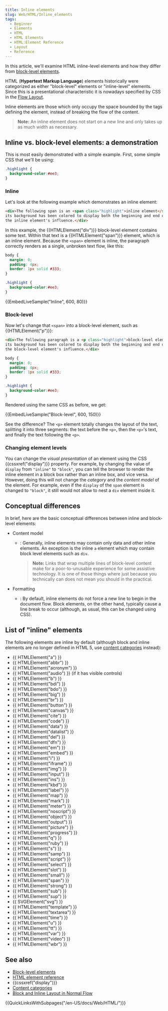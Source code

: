 ```yaml
---
title: Inline elements
slug: Web/HTML/Inline_elements
tags:
  - Beginner
  - Elements
  - HTML
  - HTML Elements
  - HTML:Element Reference
  - Layout
  - Reference
---
```


In this article, we'll examine HTML inline-level elements and how they differ from [block-level elements](/en-US/docs/Web/HTML/Block-level_elements).

HTML (**Hypertext Markup Language**) elements historically were categorized as either "block-level" elements or "inline-level" elements. Since this is a presentational characteristic it is nowadays specified by CSS in the [Flow Layout](/en-US/docs/Web/CSS/CSS_Flow_Layout).

Inline elements are those which only occupy the space bounded by the tags defining the element, instead of breaking the flow of the content.

> **Note:** An inline element does not start on a new line and only takes up as much width as necessary.

## Inline vs. block-level elements: a demonstration

This is most easily demonstrated with a simple example. First, some simple CSS that we'll be using:

```css
.highlight {
  background-color:#ee3;
}
```

### Inline

Let's look at the following example which demonstrates an inline element:

```html
<div>The following span is an <span class="highlight">inline element</span>;
its background has been colored to display both the beginning and end of
the inline element's influence.</div>
```

In this example, the {{HTMLElement("div")}} block-level element contains some text. Within that text is a {{HTMLElement("span")}} element, which is an inline element. Because the `<span>` element is inline, the paragraph correctly renders as a single, unbroken text flow, like this:

```css hidden
body {
  margin: 0;
  padding: 4px;
  border: 1px solid #333;
}

.highlight {
  background-color:#ee3;
}
```

{{EmbedLiveSample("Inline", 600, 80)}}

### Block-level

Now let's change that `<span>` into a block-level element, such as {{HTMLElement("p")}}:

```html
<div>The following paragraph is a <p class="highlight">block-level element;</p>
its background has been colored to display both the beginning and end of
the block-level element's influence.</div>
```

```css hidden
body {
  margin: 0;
  padding: 4px;
  border: 1px solid #333;
}

.highlight {
  background-color:#ee3;
}
```

Rendered using the same CSS as before, we get:

{{EmbedLiveSample("Block-level", 600, 150)}}

See the difference? The `<p>` element totally changes the layout of the text, splitting it into three segments: the text before the `<p>`, then the `<p>`'s text, and finally the text following the `<p>`.

### Changing element levels

You can change the *visual presentation* of an element using the CSS {{cssxref("display")}} property. For example, by changing the value of `display` from `"inline"` to `"block"`, you can tell the browser to render the inline element in a block box rather than an inline box, and vice versa. However, doing this will not change the *category* and the _content model_ of the element. For example, even if the `display` of the `span` element is changed to `"block"`, it still would not allow to nest a `div` element inside it.

## Conceptual differences

In brief, here are the basic conceptual differences between inline and block-level elements:

- Content model
  - : Generally, inline elements may contain only data and other inline elements. An exception is the inline `a` element which may contain block level elements such as `div`.
    > **Note:** Links that wrap multiple lines of block-level content make for a poor-to-unusable experience for some assistive technology. It is one of those things where just because you technically can does not mean you should in the practical.

- Formatting
  - : By default, inline elements do not force a new line to begin in the document flow. Block elements, on the other hand, typically cause a line break to occur (although, as usual, this can be changed using CSS).

## List of "inline" elements

The following elements are inline by default (although block and inline elements are no longer defined in HTML 5, use [content categories](/en-US/docs/Web/Guide/HTML/Content_categories) instead):

- {{ HTMLElement("a") }}
- {{ HTMLElement("abbr") }}
- {{ HTMLElement("acronym") }}
- {{ HTMLElement("audio") }} (if it has visible controls)
- {{ HTMLElement("b") }}
- {{ HTMLElement("bdi") }}
- {{ HTMLElement("bdo") }}
- {{ HTMLElement("big") }}
- {{ HTMLElement("br") }}
- {{ HTMLElement("button") }}
- {{ HTMLElement("canvas") }}
- {{ HTMLElement("cite") }}
- {{ HTMLElement("code") }}
- {{ HTMLElement("data") }}
- {{ HTMLElement("datalist") }}
- {{ HTMLElement("del") }}
- {{ HTMLElement("dfn") }}
- {{ HTMLElement("em") }}
- {{ HTMLElement("embed") }}
- {{ HTMLElement("i") }}
- {{ HTMLElement("iframe") }}
- {{ HTMLElement("img") }}
- {{ HTMLElement("input") }}
- {{ HTMLElement("ins") }}
- {{ HTMLElement("kbd") }}
- {{ HTMLElement("label") }}
- {{ HTMLElement("map") }}
- {{ HTMLElement("mark") }}
- {{ HTMLElement("meter") }}
- {{ HTMLElement("noscript") }}
- {{ HTMLElement("object") }}
- {{ HTMLElement("output") }}
- {{ HTMLElement("picture") }}
- {{ HTMLElement("progress") }}
- {{ HTMLElement("q") }}
- {{ HTMLElement("ruby") }}
- {{ HTMLElement("s") }}
- {{ HTMLElement("samp") }}
- {{ HTMLElement("script") }}
- {{ HTMLElement("select") }}
- {{ HTMLElement("slot") }}
- {{ HTMLElement("small") }}
- {{ HTMLElement("span") }}
- {{ HTMLElement("strong") }}
- {{ HTMLElement("sub") }}
- {{ HTMLElement("sup") }}
- {{ SVGElement("svg") }}
- {{ HTMLElement("template") }}
- {{ HTMLElement("textarea") }}
- {{ HTMLElement("time") }}
- {{ HTMLElement("u") }}
- {{ HTMLElement("tt") }}
- {{ HTMLElement("var") }}
- {{ HTMLElement("video") }}
- {{ HTMLElement("wbr") }}

## See also

- [Block-level elements](/en-US/docs/Web/HTML/Block-level_elements)
- [HTML element reference](/en-US/docs/Web/HTML/Element)
- {{cssxref("display")}}
- [Content categories](/en-US/docs/Web/Guide/HTML/Content_categories)
- [Block and Inline Layout in Normal Flow](/en-US/docs/Web/CSS/CSS_Flow_Layout/Block_and_Inline_Layout_in_Normal_Flow)

{{QuickLinksWithSubpages("/en-US/docs/Web/HTML/")}}
